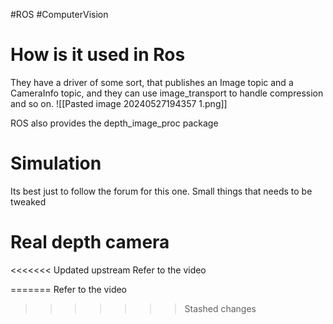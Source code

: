 #ROS #ComputerVision
# How is it used in Ros

They have a driver of some sort, that publishes an Image topic and a CameraInfo topic, and they can use image_transport to handle compression and so on.
![[Pasted image 20240527194357 1.png]]

ROS also provides the depth_image_proc package 

# Simulation
Its best just to follow the forum for this one.  Small things that needs to be tweaked

# Real depth camera
<<<<<<< Updated upstream
Refer to the video

=======
Refer to the video
>>>>>>> Stashed changes
